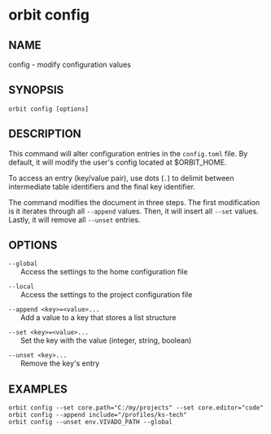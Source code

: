 # __orbit config__

## __NAME__

config - modify configuration values

## __SYNOPSIS__

```
orbit config [options]
```

## __DESCRIPTION__

This command will alter configuration entries in the `config.toml` file. By
default, it will modify the user's config located at $ORBIT_HOME.

To access an entry (key/value pair), use dots (`.`) to delimit between 
intermediate table identifiers and the final key identifier. 
 
The command modifies the document in three steps. The first modification is it
iterates through all `--append` values. Then, it will insert all `--set`
values. Lastly, it will remove all `--unset` entries.

## __OPTIONS__

`--global`  
      Access the settings to the home configuration file
 
`--local`    
      Access the settings to the project configuration file
 
`--append <key>=<value>...`  
      Add a value to a key that stores a list structure
 
`--set <key>=<value>...`  
      Set the key with the value (integer, string, boolean)
 
`--unset <key>...`  
      Remove the key's entry

## __EXAMPLES__

```
orbit config --set core.path="C:/my/projects" --set core.editor="code"
orbit config --append include="/profiles/ks-tech"
orbit config --unset env.VIVADO_PATH --global
```